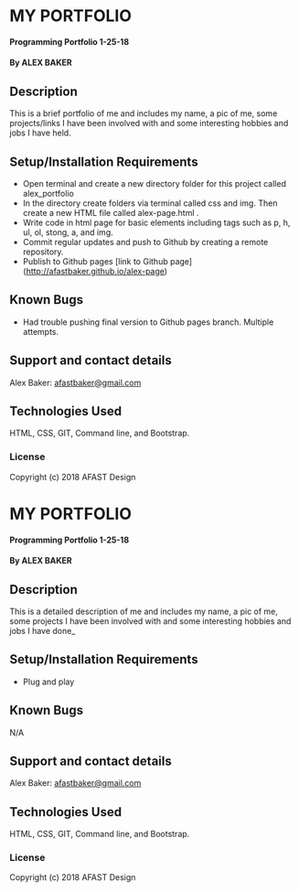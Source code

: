 # MY PORTFOLIO

#### Programming Portfolio 1-25-18

#### By ALEX BAKER

## Description

This is a brief portfolio of me and includes my name, a pic of me, some projects/links I have been involved with and some interesting hobbies and jobs I have held.

## Setup/Installation Requirements

* Open terminal and create a new directory folder for this project called alex_portfolio
* In the directory create folders via terminal called css and img. Then create a new HTML file called alex-page.html .
* Write code in html page for basic elements including tags such as p, h, ul, ol, stong, a, and img.
* Commit regular updates and push to Github by creating a remote repository.
* Publish to Github pages  [link to Github page] (http://afastbaker.github.io/alex-page)


## Known Bugs

* Had trouble pushing final version to Github pages branch. Multiple attempts.

## Support and contact details

Alex Baker: afastbaker@gmail.com

## Technologies Used

HTML, CSS, GIT, Command line, and Bootstrap.
### License

Copyright (c) 2018 AFAST Design
# MY PORTFOLIO

#### Programming Portfolio 1-25-18

#### By ALEX BAKER

## Description

This is a detailed description of me and includes my name, a pic of me, some projects I have been involved with and some interesting hobbies and jobs I have done_

## Setup/Installation Requirements

* Plug and play

## Known Bugs

N/A

## Support and contact details

Alex Baker: afastbaker@gmail.com

## Technologies Used

HTML, CSS, GIT, Command line, and Bootstrap.
### License

Copyright (c) 2018 AFAST Design
